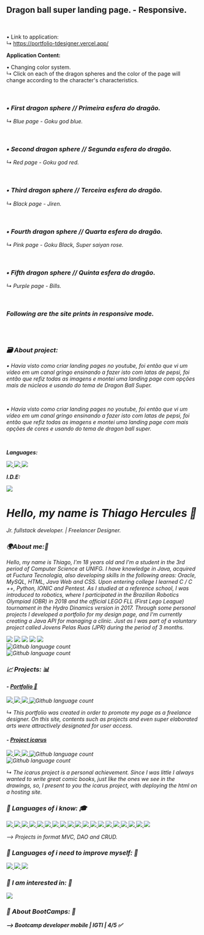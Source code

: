 <h2> <b>Dragon ball super landing page. - Responsive. </b> </h2> 
<br> 

• Link to application: <br>
    ↳ https://portfolio-tdesigner.vercel.app/ <br>

<p> <b>Application Content:</b> <br>
  
• Changing color system. <br>
    ↳ Click on each of the dragon spheres and the color of the page will change according to the character's characteristics. <br>

<br>
<h3><em>• First dragon sphere // Primeira esfera do dragão. </h3> 
  <p> ↳ Blue page - Goku god blue. </p> <br>
<img src="prints/P1.PNG" alt=""> </img> 
<br>
<h3><em>• Second dragon sphere // Segunda esfera do dragão. </h3> 
  <p> ↳ Red page - Goku god red. </p> <br>
<img src="prints/P2.PNG" alt=""> </img> 
<br>
<h3><em>• Third dragon sphere // Terceira esfera do dragão. </h3> 
  <p> ↳ Black page - Jiren. </p> <br>
<img src="prints/P3.PNG" alt=""> </img> 
<br>
<h3><em>• Fourth dragon sphere // Quarta esfera do dragão. </h3> 
  <p> ↳ Pink page - Goku Black, Super saiyan rose. </p> <br>
<img src="prints/P4.PNG" alt=""> </img> 
<br>
<h3><em>• Fifth dragon sphere // Quinta esfera do dragão. </h3> 
  <p> ↳ Purple page - Bills. </p> <br>
<img src="prints/P5.PNG" alt=""> </img> 
<br> 
<h3> Following are the site prints in responsive mode. </h3> 
<br> 
<img src="prints/PR1.png" alt=""> </img> 
<img src="prints/PR2.png" alt=""> </img> 
<img src="prints/PR3.png" alt=""> </img> 
<img src="prints/PR4.png" alt=""> </img> 
<img src="prints/PR5.png" alt=""> </img> 

<h3><b> <em>🗃️ About project: </em> </b> </h3>
<p> • Havia visto como criar landing pages no youtube, foi então que vi um vídeo em um canal gringo ensinando a fazer isto com latas de pepsi,
foi então que refiz todas as imagens e montei uma landing page com opções mais de núcleos e usando do tema de Dragon Ball Super. </p> <br>
<p> • Havia visto como criar landing pages no youtube, foi então que vi um vídeo em um canal gringo ensinando a fazer isto com latas de pepsi, 
foi então que refiz todas as imagens e montei uma landing page com mais opções de cores e usando do tema de dragon ball super.</p>
</br> 
<p><em><b>Languages:</b></em> </p>
<a href="#"><img src="https://img.shields.io/badge/CSS3-E94057?style=for-the-badge&logo=Css3&logoColor=white"/>
</a> 
<a href="#"><img src="https://img.shields.io/badge/JavaScript-E94057?style=for-the-badge&logo=JavaScript&logoColor=white"/>
</a>
<a href="#"><img src="https://img.shields.io/badge/HTML5-E94057?style=for-the-badge&logo=Html5&logoColor=white"/>
</a>
<p><em><b>I.D.E:</b></em> </p>
<a href="#"><img src="https://img.shields.io/badge/Visual Studio Code-E94057?style=for-the-badge&logo=visual-studio-code&logoColor=white"/>
</a>
</br>

<h1><b>Hello, my name is Thiago Hercules 👋</b><i class="fas fa-code"></i></h1>
<p><em>Jr. fullstack developer. | Freelancer Designer. </em></p>

<h3><em><b>🌍About me:🧠</b></em></h3> 
<p>Hello, my name is Thiago, I'm 18 years old and I'm a student in the 3rd period of Computer Science at UNIFG. I have knowledge in Java, acquired at Fuctura Tecnologia, also developing skills in the following areas: Oracle, MySQL, HTML, Java Web and CSS. Upon entering college I learned C / C ++, Python, IONIC and Pentest. As I studied at a reference school, I was introduced to robotics, where I participated in the Brazilian Robotics Olympiad (OBR) in 2018 and the official LEGO FLL (First Lego League) tournament in the Hydro Dinamics version in 2017. Through some personal projects I developed a portfolio for my design page, and I'm currently creating a Java API for managing a clinic. Just as I was part of a voluntary project called Jovens Pelas Ruas (JPR) during the period of 3 months.
</p>

<a href="mailto:thhercules2012@gmail.com"><img src="https://img.shields.io/badge/Gmail-D14836?style=for-the-badge&logo=gmail&logoColor=white"/></a>
<a href="https://www.linkedin.com/in/thiago-hercules-2669901ba/"><img src="https://img.shields.io/badge/LinkedIn-0077B5?style=for-the-badge&logo=linkedin&logoColor=white"/></a>
<a href="https://instagram.com/tdesigner._"><img src="https://img.shields.io/badge/Professional Instagram-ffcbdb?style=for-the-badge&logo=instagram&logoColor=black"/></a>
<a href="https://instagram.com/t.hercules02"><img src="https://img.shields.io/badge/Personal Instagram-ffcbdb?style=for-the-badge&logo=instagram&logoColor=black"/></a>
<a href="https://www.behance.net/thercules/appreciated"><img src="https://img.shields.io/badge/Behance-0077B5?style=for-the-badge&logo=behance&logoColor=white"/></a>
</br> 
![Github language count](https://img.shields.io/github/followers/Thercules?style=social)
</br>
![Github language count](https://img.shields.io/github/stars/Thercules?style=social)

<h3><em><b>📈 Projects: 📊</b></em></h3> 

#### - [Portfolio 📲](https://github.com/Thercules/PortfolioTdesigner) 
<a href="#"><img src="https://img.shields.io/badge/JavaScript-E94057?style=for-the-badge&logo=Javascript&logoColor=white"/>
</a>
<a href="#"><img src="https://img.shields.io/badge/HTML5-E94057?style=for-the-badge&logo=Html5&logoColor=white"/>
</a>
<a href="#"><img src="https://img.shields.io/badge/CSS3-E94057?style=for-the-badge&logo=Css3&logoColor=white"/>
</a>
![Github language count](https://img.shields.io/github/languages/count/Thercules/PortfolioTdesigner)
</br>
<p> ↳ This portfolio was created in order to promote my page as a freelance designer. On this site, contents such as projects and even super elaborated arts were attractively designated for user access. </p>

#### - [Project icarus](https://github.com/Thercules/Project-Icarus)
<a href="#"><img src="https://img.shields.io/badge/JavaScript-E94057?style=for-the-badge&logo=Javascript&logoColor=white"/>
</a>
<a href="#"><img src="https://img.shields.io/badge/HTML5-E94057?style=for-the-badge&logo=Html5&logoColor=white"/>
</a>
<a href="#"><img src="https://img.shields.io/badge/CSS3-E94057?style=for-the-badge&logo=Css3&logoColor=white"/>
</a>
![Github language count](https://img.shields.io/github/languages/count/Thercules/PortfolioTdesigner)
</br>
![Github language count](https://img.shields.io/github/languages/count/Thercules/Project-Icarus)
<p> ↳ The icarus project is a personal achievement. Since I was little I always wanted to write great comic books, just like the ones we see in the drawings, so, I present to you the icarus project, with deploying the html on a hosting site. </p>
<h3><em><b> 🔹 Languages of i know: 🎓</b></em></h3> 
<a href="#"><img src="https://img.shields.io/badge/Java-E94057?style=for-the-badge&logo=Java&logoColor=white"/>
</a>
<a href="#"><img src="https://img.shields.io/badge/MySQL-E94057?style=for-the-badge&logo=Mysql&logoColor=white"/>
</a>
<a href="#"><img src="https://img.shields.io/badge/SQL server-E94057?style=for-the-badge&logo=Mysql&logoColor=white"/>
</a>
<a href="#"><img src="https://img.shields.io/badge/JSF-E94057?style=for-the-badge&logo=Java&logoColor=white"/>
</a> 
<a href="#"><img src="https://img.shields.io/badge/JPA-E94057?style=for-the-badge&logo=Java&logoColor=white"/>
</a>
<a href="#"><img src="https://img.shields.io/badge/JSP-E94057?style=for-the-badge&logo=Java&logoColor=white"/>
</a>
<a href="#"><img src="https://img.shields.io/badge/JDBC-E94057?style=for-the-badge&logo=Java&logoColor=white"/>
</a>
<a href="#"><img src="https://img.shields.io/badge/Servlets-E94057?style=for-the-badge&logo=Java&logoColor=white"/>
</a>
<a href="#"><img src="https://img.shields.io/badge/Maven-E94057?style=for-the-badge&logo=Apache&logoColor=white"/>
</a>
<a href="#"><img src="https://img.shields.io/badge/SpringBoot-E94057?style=for-the-badge&logo=Spring&logoColor=white"/>
</a>
<a href="#"><img src="https://img.shields.io/badge/JWT-E94057?style=for-the-badge&logo=json&logoColor=white"/>
</a>
<a href="#"><img src="https://img.shields.io/badge/JavaScript-E94057?style=for-the-badge&logo=Javascript&logoColor=white"/>
</a>
<a href="#"><img src="https://img.shields.io/badge/Bootstrap-E94057?style=for-the-badge&logo=Bootstrap&logoColor=white"/>
</a>
<a href="#"><img src="https://img.shields.io/badge/HTML5-E94057?style=for-the-badge&logo=Html5&logoColor=white"/>
</a>
<a href="#"><img src="https://img.shields.io/badge/CSS3-E94057?style=for-the-badge&logo=Css3&logoColor=white"/>
</a> 
<a href="#"><img src="https://img.shields.io/badge/C/C++-E94057?style=for-the-badge&logo=C&logoColor=white"/>
</a>
<a href="#"><img src="https://img.shields.io/badge/PostgreSQL-E94057?style=for-the-badge&logo=PostgreSQL&logoColor=white"/>
</a>
<a href="#"><img src="https://img.shields.io/badge/React Native-E94057?style=for-the-badge&logo=React&logoColor=white"/>
</a> 
<a href="#"><img src="https://img.shields.io/badge/Android Native-E94057?style=for-the-badge&logo=Android&logoColor=white"/>
</a>
<p> --> Projects in format MVC, DAO and CRUD.</p>

<h3><em><b> 🔹 Languages of i need to improve myself: 😬</b></em></h3>
<a href="#"><img src="https://img.shields.io/badge/Oracle-E94057?style=for-the-badge&logo=Oracle&logoColor=white"/>
</a>
<a href="#"><img src="https://img.shields.io/badge/ReactJS-E94057?style=for-the-badge&logo=React&logoColor=white"/>
</a> 
<a href="#"><img src="https://img.shields.io/badge/Angular-E94057?style=for-the-badge&logo=Angular&logoColor=white"/>
</a>

<h3><em><b> 🔹 I am interested in: 🧐</em><b></h3> 
<a href="#"><img src="https://img.shields.io/badge/Flutter-E94057?style=for-the-badge&logo=Flutter&logoColor=white"/>
</a>
	
<h3><em><b> 🔶 About BootCamps: 🚀</em><b></h3> 
<p> --> Bootcamp developer mobile | IGTI | 4/5 ✅ </p>


